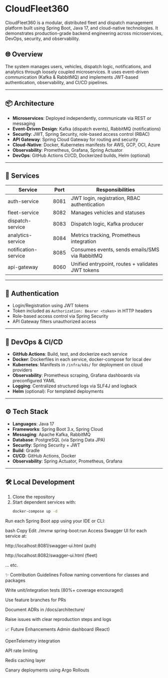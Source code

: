 # CloudFleet360

CloudFleet360 is a modular, distributed fleet and dispatch management platform built using Spring Boot, Java 17, and cloud-native technologies. It demonstrates production-grade backend engineering across microservices, DevOps, security, and observability.

## 🌐 Overview

The system manages users, vehicles, dispatch logic, notifications, and analytics through loosely coupled microservices. It uses event-driven communication (Kafka & RabbitMQ) and implements JWT-based authentication, observability, and CI/CD pipelines.

---

## 📦 Architecture

- **Microservices**: Deployed independently, communicate via REST or messaging
- **Event-Driven Design**: Kafka (dispatch events), RabbitMQ (notifications)
- **Security**: JWT, Spring Security, role-based access control (RBAC)
- **API Gateway**: Spring Cloud Gateway for routing and security
- **Cloud-Native**: Docker, Kubernetes manifests for AWS, GCP, OCI, Azure
- **Observability**: Prometheus, Grafana, Spring Actuator
- **DevOps**: GitHub Actions CI/CD, Dockerized builds, Helm (optional)

---

## 🧩 Services

| Service              | Port | Responsibilities                                              |
|----------------------|------|---------------------------------------------------------------|
| auth-service         | 8081 | JWT login, registration, RBAC authentication                 |
| fleet-service        | 8082 | Manages vehicles and statuses                                |
| dispatch-service     | 8083 | Dispatch logic, Kafka producer                               |
| analytics-service    | 8084 | Metrics tracking, Prometheus integration                     |
| notification-service | 8085 | Consumes events, sends emails/SMS via RabbitMQ              |
| api-gateway          | 8060 | Unified entrypoint, routes + validates JWT tokens            |

---

## 🔐 Authentication

- Login/Registration using JWT tokens
- Token included as `Authorization: Bearer <token>` in HTTP headers
- Role-based access control via Spring Security
- API Gateway filters unauthorized access

---

## 🚀 DevOps & CI/CD

- **GitHub Actions**: Build, test, and dockerize each service
- **Docker**: Dockerfiles in each service, docker-compose for local dev
- **Kubernetes**: Manifests in `/infra/k8s/` for deployment on cloud providers
- **Observability**: Prometheus scraping, Grafana dashboards via preconfigured YAML
- **Logging**: Centralized structured logs via SLF4J and logback
- **Helm** (optional): For templated deployments

---

## ⚙️ Tech Stack

- **Languages**: Java 17
- **Frameworks**: Spring Boot 3.x, Spring Cloud
- **Messaging**: Apache Kafka, RabbitMQ
- **Database**: PostgreSQL (via Spring Data JPA)
- **Security**: Spring Security + JWT
- **Build**: Gradle
- **CI/CD**: GitHub Actions, Docker
- **Observability**: Spring Actuator, Prometheus, Grafana

---

## 🛠️ Local Development

1. Clone the repository
2. Start dependent services with:
   ```bash
   docker-compose up -d
Run each Spring Boot app using your IDE or CLI:

bash
Copy
Edit
./mvnw spring-boot:run
Access Swagger UI for each service at:

http://localhost:8081/swagger-ui.html (auth)

http://localhost:8082/swagger-ui.html (fleet)

... etc.

✨ Contribution Guidelines
Follow naming conventions for classes and packages

Write unit/integration tests (80%+ coverage encouraged)

Use feature branches for PRs

Document ADRs in /docs/architecture/

Raise issues with clear reproduction steps and logs

📈 Future Enhancements
Admin dashboard (React)

OpenTelemetry integration

API rate limiting

Redis caching layer

Canary deployments using Argo Rollouts
